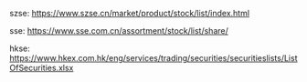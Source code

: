 


szse: https://www.szse.cn/market/product/stock/list/index.html

sse:  https://www.sse.com.cn/assortment/stock/list/share/

hkse: https://www.hkex.com.hk/eng/services/trading/securities/securitieslists/ListOfSecurities.xlsx
